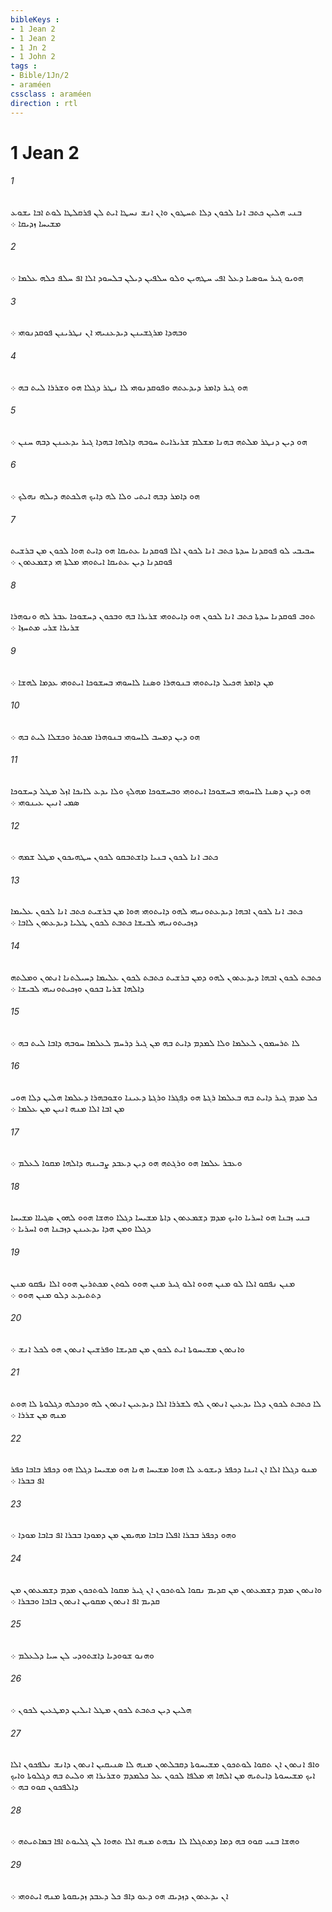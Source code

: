 ```yaml
---
bibleKeys : 
- 1 Jean 2
- 1 Jean 2
- 1 Jn 2
- 1 John 2
tags : 
- Bible/1Jn/2
- araméen
cssclass : araméen
direction : rtl
---
```


# 1 Jean 2

###### 1
ܒܢܝ ܗܠܝܢ ܟܬܒ ܐܢܐ ܠܟܘܢ ܕܠܐ ܬܚܛܘܢ ܘܐܢ ܐܢܫ ܢܚܛܐ ܐܝܬ ܠܢ ܦܪܩܠܛܐ ܠܘܬ ܐܒܐ ܝܫܘܥ ܡܫܝܚܐ ܙܕܝܩܐ ܀
###### 2
ܗܘܝܘ ܓܝܪ ܚܘܤܝܐ ܕܥܠ ܐܦܝ ܚܛܗܝܢ ܘܠܘ ܚܠܦܝܢ ܕܝܠܢ ܒܠܚܘܕ ܐܠܐ ܐܦ ܚܠܦ ܟܠܗ ܥܠܡܐ ܀
###### 3
ܘܒܗܕܐ ܡܪܓܫܝܢܢ ܕܝܕܥܢܝܗܝ ܐܢ ܢܛܪܝܢܢ ܦܘܩܕܢܘܗܝ ܀
###### 4
ܗܘ ܓܝܪ ܕܐܡܪ ܕܝܕܥܬܗ ܘܦܘܩܕܢܘܗܝ ܠܐ ܢܛܪ ܕܓܠܐ ܗܘ ܘܫܪܪܐ ܠܝܬ ܒܗ ܀
###### 5
ܗܘ ܕܝܢ ܕܢܛܪ ܡܠܬܗ ܒܗܢܐ ܡܫܠܡ ܫܪܝܪܐܝܬ ܚܘܒܗ ܕܐܠܗܐ ܒܗܕܐ ܓܝܪ ܝܕܥܝܢܢ ܕܒܗ ܚܢܢ ܀
###### 6
ܗܘ ܕܐܡܪ ܕܒܗ ܐܝܬܝ ܘܠܐ ܠܗ ܕܐܝܟ ܗܠܟܬܗ ܕܝܠܗ ܢܗܠܟ ܀
###### 7
ܚܒܝܒܝ ܠܘ ܦܘܩܕܢܐ ܚܕܬܐ ܟܬܒ ܐܢܐ ܠܟܘܢ ܐܠܐ ܦܘܩܕܢܐ ܥܬܝܩܐ ܗܘ ܕܐܝܬ ܗܘܐ ܠܟܘܢ ܡܢ ܒܪܫܝܬ ܦܘܩܕܢܐ ܕܝܢ ܥܬܝܩܐ ܐܝܬܘܗܝ ܡܠܬܐ ܗܝ ܕܫܡܥܬܘܢ ܀
###### 8
ܬܘܒ ܦܘܩܕܢܐ ܚܕܬܐ ܟܬܒ ܐܢܐ ܠܟܘܢ ܗܘ ܕܐܝܬܘܗܝ ܫܪܝܪܐ ܒܗ ܘܒܟܘܢ ܕܚܫܘܟܐ ܥܒܪ ܠܗ ܘܢܘܗܪܐ ܫܪܝܪܐ ܫܪܝ ܡܬܚܙܐ ܀
###### 9
ܡܢ ܕܐܡܪ ܗܟܝܠ ܕܐܝܬܘܗܝ ܒܢܘܗܪܐ ܘܤܢܐ ܠܐܚܘܗܝ ܒܚܫܘܟܐ ܐܝܬܘܗܝ ܥܕܡܐ ܠܗܫܐ ܀
###### 10
ܗܘ ܕܝܢ ܕܡܚܒ ܠܐܚܘܗܝ ܒܢܘܗܪܐ ܡܟܬܪ ܘܟܫܠܐ ܠܝܬ ܒܗ ܀
###### 11
ܗܘ ܕܝܢ ܕܤܢܐ ܠܐܚܘܗܝ ܒܚܫܘܟܐ ܐܝܬܘܗܝ ܘܒܚܫܘܟܐ ܡܗܠܟ ܘܠܐ ܝܕܥ ܠܐܝܟܐ ܐܙܠ ܡܛܠ ܕܚܫܘܟܐ ܤܡܝ ܐܢܝܢ ܥܝܢܘܗܝ ܀
###### 12
ܟܬܒ ܐܢܐ ܠܟܘܢ ܒܢܝܐ ܕܐܫܬܒܩܘ ܠܟܘܢ ܚܛܗܝܟܘܢ ܡܛܠ ܫܡܗ ܀
###### 13
ܟܬܒ ܐܢܐ ܠܟܘܢ ܐܒܗܐ ܕܝܕܥܬܘܢܝܗܝ ܠܗܘ ܕܐܝܬܘܗܝ ܗܘܐ ܡܢ ܒܪܫܝܬ ܟܬܒ ܐܢܐ ܠܟܘܢ ܥܠܝܡܐ ܕܙܟܝܬܘܢܝܗܝ ܠܒܝܫܐ ܟܬܒܬ ܠܟܘܢ ܛܠܝܐ ܕܝܕܥܬܘܢ ܠܐܒܐ ܀
###### 14
ܟܬܒܬ ܠܟܘܢ ܐܒܗܐ ܕܝܕܥܬܘܢ ܠܗܘ ܕܡܢ ܒܪܫܝܬ ܟܬܒܬ ܠܟܘܢ ܥܠܝܡܐ ܕܚܝܠܬܢܐ ܐܢܬܘܢ ܘܡܠܬܗ ܕܐܠܗܐ ܫܪܝܐ ܒܟܘܢ ܘܙܟܝܬܘܢܝܗܝ ܠܒܝܫܐ ܀
###### 15
ܠܐ ܬܪܚܡܘܢ ܠܥܠܡܐ ܘܠܐ ܠܡܕܡ ܕܐܝܬ ܒܗ ܡܢ ܓܝܪ ܕܪܚܡ ܠܥܠܡܐ ܚܘܒܗ ܕܐܒܐ ܠܝܬ ܒܗ ܀
###### 16
ܟܠ ܡܕܡ ܓܝܪ ܕܐܝܬ ܒܗ ܒܥܠܡܐ ܪܓܬܐ ܗܘ ܕܦܓܪܐ ܘܪܓܬܐ ܕܥܝܢܐ ܘܫܘܒܗܪܐ ܕܥܠܡܐ ܗܠܝܢ ܕܠܐ ܗܘܝ ܡܢ ܐܒܐ ܐܠܐ ܡܢܗ ܐܢܝܢ ܡܢ ܥܠܡܐ ܀
###### 17
ܘܥܒܪ ܥܠܡܐ ܗܘ ܘܪܓܬܗ ܗܘ ܕܝܢ ܕܥܒܕ ܨܒܝܢܗ ܕܐܠܗܐ ܡܩܘܐ ܠܥܠܡ ܀
###### 18
ܒܢܝ ܙܒܢܐ ܗܘ ܐܚܪܝܐ ܘܐܝܟ ܡܕܡ ܕܫܡܥܬܘܢ ܕܐܬܐ ܡܫܝܚܐ ܕܓܠܐ ܘܗܫܐ ܗܘܘ ܠܗܘܢ ܤܓܝܐܐ ܡܫܝܚܐ ܕܓܠܐ ܘܡܢ ܗܕܐ ܝܕܥܝܢܢ ܕܙܒܢܐ ܗܘ ܐܚܪܝܐ ܀
###### 19
ܡܢܢ ܢܦܩܘ ܐܠܐ ܠܘ ܡܢܢ ܗܘܘ ܐܠܘ ܓܝܪ ܡܢܢ ܗܘܘ ܠܘܬܢ ܡܟܬܪܝܢ ܗܘܘ ܐܠܐ ܢܦܩܘ ܡܢܢ ܕܬܬܝܕܥ ܕܠܘ ܡܢܢ ܗܘܘ ܀
###### 20
ܘܐܢܬܘܢ ܡܫܝܚܘܬܐ ܐܝܬ ܠܟܘܢ ܡܢ ܩܕܝܫܐ ܘܦܪܫܝܢ ܐܢܬܘܢ ܗܘ ܠܟܠ ܐܢܫ ܀
###### 21
ܠܐ ܟܬܒܬ ܠܟܘܢ ܕܠܐ ܝܕܥܝܢ ܐܢܬܘܢ ܠܗ ܠܫܪܪܐ ܐܠܐ ܕܝܕܥܝܢ ܐܢܬܘܢ ܠܗ ܘܕܟܠܗ ܕܓܠܘܬܐ ܠܐ ܗܘܬ ܡܢܗ ܡܢ ܫܪܪܐ ܀
###### 22
ܡܢܘ ܕܓܠܐ ܐܠܐ ܐܢ ܐܝܢܐ ܕܟܦܪ ܕܝܫܘܥ ܠܐ ܗܘܐ ܡܫܝܚܐ ܗܢܐ ܗܘ ܡܫܝܚܐ ܕܓܠܐ ܗܘ ܕܟܦܪ ܒܐܒܐ ܟܦܪ ܐܦ ܒܒܪܐ ܀
###### 23
ܘܗܘ ܕܟܦܪ ܒܒܪܐ ܐܦܠܐ ܒܐܒܐ ܡܗܝܡܢ ܡܢ ܕܡܘܕܐ ܒܒܪܐ ܐܦ ܒܐܒܐ ܡܘܕܐ ܀
###### 24
ܘܐܢܬܘܢ ܡܕܡ ܕܫܡܥܬܘܢ ܡܢ ܩܕܝܡ ܢܩܘܐ ܠܘܬܟܘܢ ܐܢ ܓܝܪ ܡܩܘܐ ܠܘܬܟܘܢ ܡܕܡ ܕܫܡܥܬܘܢ ܡܢ ܩܕܝܡ ܐܦ ܐܢܬܘܢ ܡܩܘܝܢ ܐܢܬܘܢ ܒܐܒܐ ܘܒܒܪܐ ܀
###### 25
ܘܗܢܘ ܫܘܘܕܝܐ ܕܐܫܬܘܕܝ ܠܢ ܚܝܐ ܕܠܥܠܡ ܀
###### 26
ܗܠܝܢ ܕܝܢ ܟܬܒܬ ܠܟܘܢ ܡܛܠ ܐܝܠܝܢ ܕܡܛܥܝܢ ܠܟܘܢ ܀
###### 27
ܘܐܦ ܐܢܬܘܢ ܐܢ ܬܩܘܐ ܠܘܬܟܘܢ ܡܫܝܚܘܬܐ ܕܩܒܠܬܘܢ ܡܢܗ ܠܐ ܤܢܝܩܝܢ ܐܢܬܘܢ ܕܐܢܫ ܢܠܦܟܘܢ ܐܠܐ ܐܝܟ ܡܫܝܚܘܬܐ ܕܐܝܬܝܗ ܡܢ ܐܠܗܐ ܗܝ ܡܠܦܐ ܠܟܘܢ ܥܠ ܟܠܡܕܡ ܘܫܪܝܪܐ ܗܝ ܘܠܝܬ ܒܗ ܕܓܠܘܬܐ ܘܐܝܟ ܕܐܠܦܟܘܢ ܩܘܘ ܒܗ ܀
###### 28
ܘܗܫܐ ܒܢܝ ܩܘܘ ܒܗ ܕܡܐ ܕܡܬܓܠܐ ܠܐ ܢܒܗܬ ܡܢܗ ܐܠܐ ܬܗܘܐ ܠܢ ܓܠܝܘܬ ܐܦܐ ܒܡܐܬܝܬܗ ܀
###### 29
ܐܢ ܝܕܥܬܘܢ ܕܙܕܝܩ ܗܘ ܕܥܘ ܕܐܦ ܟܠ ܕܥܒܕ ܙܕܝܩܘܬܐ ܡܢܗ ܐܝܬܘܗܝ ܀
